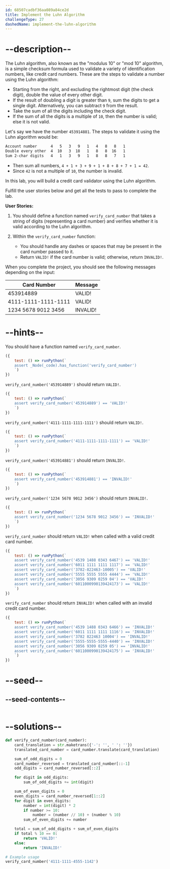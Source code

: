 ```yaml
---
id: 68507cadbf36aa089a84ce2d
title: Implement the Luhn Algorithm
challengeType: 27
dashedName: implement-the-luhn-algorithm
---
```


# --description--

The Luhn algorithm, also known as the "modulus 10" or "mod 10" algorithm, is a simple checksum formula used to validate a variety of identification numbers, like credit card numbers. These are the steps to validate a number using the Luhn algorithm:

- Starting from the right, and excluding the rightmost digit (the check digit), double the value of every other digit.
- If the result of doubling a digit is greater than `9`, sum the digits to get a single digit. Alternatively, you can subtract `9` from the result.
- Take the sum of all the digits including the check digit.
- If the sum of all the digits is a multiple of `10`, then the number is valid; else it is not valid.

Let's say we have the number `453914881`. The steps to validate it using the Luhn algorithm would be:

 ```md 
 Account number      4   5   3   9   1   4   8   8   1 
 Double every other  4  10   3  18   1   8   8  16   1 
 Sum 2-char digits   4   1   3   9   1   8   8   7   1 
 ``` 

- Then sum all numbers, `4 + 1 + 3 + 9 + 1 + 8 + 8 + 7 + 1 = 42`.
- Since `42` is not a multiple of `10`, the number is invalid.

In this lab, you will build a credit card validator using the Luhn algorithm.

Fulfill the user stories below and get all the tests to pass to complete the lab.

**User Stories:**

1. You should define a function named `verify_card_number` that takes a string of digits (representing a card number) and verifies whether it is valid according to the Luhn algorithm.

2. Within the `verify_card_number` function:

   - You should handle any dashes or spaces that may be present in the card number passed to it.
   - Return `VALID!` if the card number is valid; otherwise, return `INVALID!`.

When you complete the project, you should see the following messages depending on the input:

| Card Number         | Message  |
| ------------------- | -------- |
| 453914889           | VALID!   |
| 4111-1111-1111-1111 | VALID!   |
| 1234 5678 9012 3456 | INVALID! |


# --hints--

You should have a function named `verify_card_number`.

```js
({
    test: () => runPython(`
    assert _Node(_code).has_function('verify_card_number')
    `)
})
```

`verify_card_number('453914889')` should return `VALID!`.

```js
({
    test: () => runPython(`
    assert verify_card_number('453914889') == 'VALID!'
    `)
})
```

`verify_card_number('4111-1111-1111-1111')` should return `VALID!`.

```js
({
    test: () => runPython(`
    assert verify_card_number('4111-1111-1111-1111') == 'VALID!'
    `)
})
```

`verify_card_number('453914881')` should return `INVALID!`.

```js
({
    test: () => runPython(`
    assert verify_card_number('453914881') == 'INVALID!'
    `)
})
```

`verify_card_number('1234 5678 9012 3456')` should return `INVALID!`.

```js
({
    test: () => runPython(`
    assert verify_card_number('1234 5678 9012 3456') == 'INVALID!'
    `)
})
```

`verify_card_number` should return `VALID!` when called with a valid credit card number.

```js
({
    test: () => runPython(`
    assert verify_card_number('4539 1488 0343 6467') == 'VALID!'
    assert verify_card_number('6011 1111 1111 1117') == 'VALID!'
    assert verify_card_number('3782-822463-10005') == 'VALID!'
    assert verify_card_number('5555 5555 5555 4444') == 'VALID!'
    assert verify_card_number('3056 9309 0259 04') == 'VALID!'
    assert verify_card_number('6011000990139424173') == 'VALID!'
    `)
})
```

`verify_card_number` should return `INVALID!` when called with an invalid credit card number.

```js
({
    test: () => runPython(`
    assert verify_card_number('4539 1488 0343 6466') == 'INVALID!'
    assert verify_card_number('6011 1111 1111 1116') == 'INVALID!'
    assert verify_card_number('3782 822463 10004') == 'INVALID!'
    assert verify_card_number('5555-5555-5555-4440') == 'INVALID!'
    assert verify_card_number('3056 9309 0259 05') == 'INVALID!'
    assert verify_card_number('6011000990139424175') == 'INVALID!'
    `)
})
```

# --seed--

## --seed-contents--

```py

```

# --solutions--

```py
def verify_card_number(card_number):
    card_translation = str.maketrans({'-': '', ' ': ''})
    translated_card_number = card_number.translate(card_translation)

    sum_of_odd_digits = 0
    card_number_reversed = translated_card_number[::-1]
    odd_digits = card_number_reversed[::2]

    for digit in odd_digits:
        sum_of_odd_digits += int(digit)

    sum_of_even_digits = 0
    even_digits = card_number_reversed[1::2]
    for digit in even_digits:
        number = int(digit) * 2
        if number >= 10:
            number = (number // 10) + (number % 10)
        sum_of_even_digits += number

    total = sum_of_odd_digits + sum_of_even_digits
    if total % 10 == 0:
        return 'VALID!'
    else:
        return 'INVALID!'

# Example usage
verify_card_number('4111-1111-4555-1142')
```
